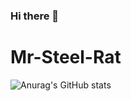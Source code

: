 ### Hi there 👋

# Mr-Steel-Rat
![Anurag's GitHub stats](https://github-readme-stats.vercel.app/api?username=anuraghazra&theme=dark&show_icons=true)

<!--
**MrSteelRat/MrSteelRat** is a ✨ _special_ ✨ repository because its `README.md` (this file) appears on your GitHub profile.
# Mr-Steel-Rat
![Anurag's GitHub stats](https://github-readme-stats.vercel.app/api?username=anuraghazra&theme=dark&show_icons=true)

Here are some ideas to get you started:

- 🔭 I’m currently working on ...
- 🌱 I’m currently learning ...
- 👯 I’m looking to collaborate on ...
- 🤔 I’m looking for help with ...
- 💬 Ask me about ...
- 📫 How to reach me: ...
- 😄 Pronouns: ...
- ⚡ Fun fact: ...
-->
